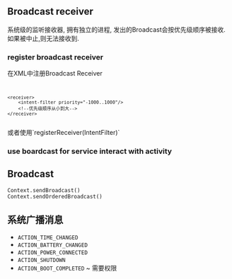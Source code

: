 <link rel="stylesheet" href="github-markdown.css">
<article class="markdown-body">

## Broadcast receiver
系统级的监听接收器, 拥有独立的进程,
发出的Broadcast会按优先级顺序被接收. 如果被中止,则无法接收到.

### register broadcast receiver
在XML中注册Broadcast Receiver
<code>

	<receiver>
		<intent-filter priority="-1000..1000"/>
		<!--优先级顺序从小到大-->
	</receiver>
</code>
或者使用`registerReceiver(IntentFilter)`

### use boardcast for service interact with activity

## Broadcast
	Context.sendBroadcast()
	Context.sendOrderedBroadcast()
	

## 系统广播消息
* `ACTION_TIME_CHANGED`
* `ACTION_BATTERY_CHANGED`
* `ACTION_POWER_CONNECTED`
* `ACTION_SHUTDOWN`
* `ACTION_BOOT_COMPLETED` ~ 需要权限

</article>
